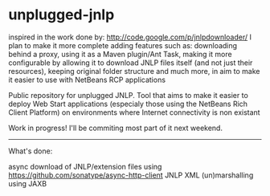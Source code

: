 unplugged-jnlp
==============
inspired in the work done by: http://code.google.com/p/jnlpdownloader/
I plan to make it more complete adding features such as: downloading behind a proxy, using it as a Maven plugin/Ant Task, making it more configurable by allowing it to download JNLP files itself (and not just their resources), keeping original folder structure and much more, in aim to make it easier to use with NetBeans RCP applications

Public repository for unplugged JNLP. Tool that aims to make it easier to deploy Web Start applications (especialy those using the NetBeans Rich Client Platform) on environments where Internet connectivity is non existant

Work in progress! I'll be commiting most part of it next weekend.

-----
What's done:

async download of JNLP/extension files using https://github.com/sonatype/async-http-client
JNLP XML (un)marshalling using JAXB